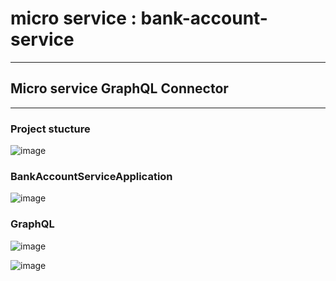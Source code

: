 #  micro service : bank-account-service
------------------------------------------
## Micro service GraphQL Connector
------------------
### Project stucture
![image](https://github.com/hayatelallaouy01/bank-account-service/assets/123452386/db6ff94b-de9c-413d-ba12-741d1bf6fd85)

### BankAccountServiceApplication
![image](https://github.com/hayatelallaouy01/bank-account-service/assets/123452386/b7e79338-d2cf-4853-aef6-76d01ccd155c)

### GraphQL
![image](https://github.com/hayatelallaouy01/bank-account-service/assets/123452386/5058af6e-5354-457e-be7b-84f2225adb12)

![image](https://github.com/hayatelallaouy01/bank-account-service/assets/123452386/9a9aa274-0a5d-4894-ae0e-64fc3b7288fe)
